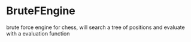 # BruteFEngine
brute force engine for chess, will search a tree of positions and evaluate with a evaluation function
